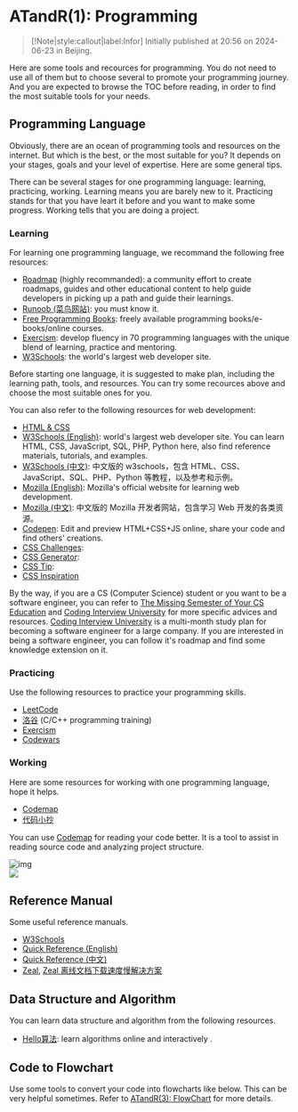 # ATandR(1): Programming

> [!Note|style:callout|label:Infor]
Initially published at 20:56 on 2024-06-23 in Beijing.


Here are some tools and recources for programming. You do not need to use all of them but to choose several to promote your programming journey. And you are expected to browse the TOC before reading, in order to find the most suitable tools for your needs.

## Programming Language

Obviously, there are an ocean of programming tools and resources on the internet. But which is the best, or the most suitable for you? It depends on your stages, goals and your level of expertise. Here are some general tips.

There can be several stages for one programming language: learning, practicing, working. Learning means you are barely new to it. Practicing stands for that you have leart it before and you want to make some progress. Working tells that you are doing a project.

### Learning

For learning one programming language, we recommand the following free resources:
- [Roadmap](https://roadmap.sh/) (highly recommanded): a community effort to create roadmaps, guides and other educational content to help guide developers in picking up a path and guide their learnings.
- [Runoob (菜鸟网站)](https://www.runoob.com/): you must know it.
- [Free Programming Books](https://ebookfoundation.github.io/free-programming-books-search/?&sect=books&file=free-programming-books-zh.md): freely available programming books/e-books/online courses.
- [Exercism](https://exercism.org/): develop fluency in 70 programming languages with the unique blend of learning, practice and mentoring.
- [W3Schools](https://www.w3schools.com): the world's largest web developer site.

Before starting one language, it is suggested to make plan, including the learning path, tools, and resources. You can try some recources above and choose the most suitable ones for you.

You can also refer to the following resources for web development:
- [HTML & CSS](https://internetingishard.netlify.app/html-and-css/)
- [W3Schools (English)](https://www.w3schools.com): world's largest web developer site. You can learn HTML, CSS, JavaScript, SQL, PHP, Python here, also find reference materials, tutorials, and examples.
- [W3Schools (中文)](https://www.w3school.com.cn): 中文版的 w3schools，包含 HTML、CSS、JavaScript、SQL、PHP、Python 等教程，以及参考和示例。
- [Mozilla (English)](https://developer.mozilla.org): Mozilla's official website for learning web development. 
- [Mozilla (中文)](https://developer.mozilla.org/zh-CN): 中文版的 Mozilla 开发者网站，包含学习 Web 开发的各类资源。
- [Codepen](https://codepen.io/madzadev/pen/zYdOVPV): Edit and preview HTML+CSS+JS online, share your code and find others' creations.
- [CSS Challenges](https://css-challenges.com): 
- [CSS Generator](https://css-generators.com): 
- [CSS Tip](https://css-tip.com):
- [CSS Inspiration](https://csscoco.com/inspiration)

By the way, if you are a CS (Computer Science) student or you want to be a software engineer, you can refer to [The Missing Semester of Your CS Education](https://missing.csail.mit.edu/) and [Coding Interview University](https://github.com/jwasham/coding-interview-university/blob/main/translations/README-cn.md) for more specific advices and resources. [Coding Interview University](https://github.com/jwasham/coding-interview-university/blob/main/translations/README-cn.md) is a multi-month study plan for becoming a software engineer for a large company. If you are interested in being a software engineer, you can follow it's roadmap and find some knowledge extension on it.

### Practicing

Use the following resources to practice your programming skills.
- [LeetCode](https://leetcode.cn/)
- [洛谷](https://www.luogu.com.cn/training/list) (C/C++ programming training)
- [Exercism](https://exercism.org/)
- [Codewars](https://www.codewars.com/)

### Working

Here are some resources for working with one programming language, hope it helps.
- [Codemap](https://codemap.info/index.html) 
- [代码小抄](https://www.rdonly.com/archives/7502)

You can use [Codemap](https://codemap.info/index.html) for reading your code better. It is a tool to assist in reading source code and analyzing project structure.

<div class='center'><img src='https://pic3.zhimg.com/v2-0b8e9b7dab641cb72b0b02eb54f04a76_r.gif' alt='img'/></div>
<div class="center"><img src="https://imagebank-0.oss-cn-beijing.aliyuncs.com/VS-PicGo/2024-07-13-17-28-16_ATandR(3)-Drawing.jpg"/></div>


## Reference Manual

Some useful reference manuals.
- [W3Schools](https://www.w3school.com.cn)
- [Quick Reference (English)](https://cheatsheets.zip/)
- [Quick Reference (中文)](http://ref.laoleng.vip/)
- [Zeal](https://zealdocs.org), [Zeal 离线文档下载速度慢解决方案](https://www.jianshu.com/p/598f18ca6963)

## Data Structure and Algorithm

You can learn data structure and algorithm from the following resources.
- [Hello算法](https://www.hello-algo.com/chapter_hello_algo/): learn algorithms online and interactively .

## Code to Flowchart

Use some tools to convert your code into flowcharts like below. This can be very helpful sometimes. Refer to [ATandR(3): FlowChart](Blogs/ATandR/ATandR(3)-FlowChart.md) for more details.

<!-- add photo here -->















